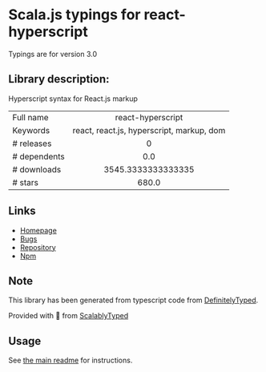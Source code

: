 
# Scala.js typings for react-hyperscript

Typings are for version 3.0

## Library description:
Hyperscript syntax for React.js markup

|                    |                 |
| ------------------ | :-------------: |
| Full name          | react-hyperscript |
| Keywords           | react, react.js, hyperscript, markup, dom |
| # releases         | 0 |
| # dependents       | 0.0 |
| # downloads        | 3545.3333333333335 |
| # stars            | 680.0 |

## Links
- [Homepage](https://github.com/mlmorg/react-hyperscript)
- [Bugs](https://github.com/mlmorg/react-hyperscript/issues)
- [Repository](https://github.com/mlmorg/react-hyperscript)
- [Npm](https://www.npmjs.com/package/react-hyperscript)
    


## Note
This library has been generated from typescript code from [DefinitelyTyped](https://definitelytyped.org).

Provided with :purple_heart: from [ScalablyTyped](https://github.com/oyvindberg/ScalablyTyped)

## Usage
See [the main readme](../../readme.md) for instructions.


